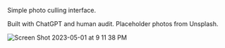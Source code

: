 Simple photo culling interface.

Built with ChatGPT and human audit.
Placeholder photos from Unsplash.

![Screen Shot 2023-05-01 at 9 11 38 PM](https://user-images.githubusercontent.com/14822216/235558627-dc96148c-d9c5-4ff0-b832-e2e5beb7247b.png)
